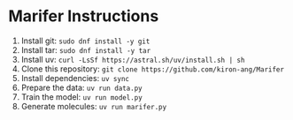 # Marifer Instructions
1. Install git: ``sudo dnf install -y git``
2. Install tar: ``sudo dnf install -y tar``
3. Install uv: ``curl -LsSf https://astral.sh/uv/install.sh | sh``
4. Clone this repository: ``git clone https://github.com/kiron-ang/Marifer``
5. Install dependencies: ``uv sync``
6. Prepare the data: ``uv run data.py``
7. Train the model: ``uv run model.py``
8. Generate molecules: ``uv run marifer.py``